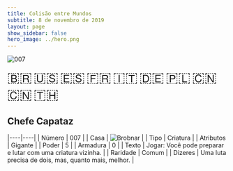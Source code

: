 ```yaml
---
title: Colisão entre Mundos
subtitle: 8 de novembro de 2019
layout: page
show_sidebar: false
hero_image: ../hero.png
---
```


![007](https://mastervault-storage-prod.s3.amazonaws.com/media/card_front/pt/452_007_43P9HVWJ9MMJ_pt.png)

<span title="Português" style="font-size: 32px;cursor: pointer;" onclick="javascript:document.querySelector('img[alt=\'007\']').src=document.querySelector('img[alt=\'007\']').src.replace(/card_front\/[^/]+/, 'card_front/pt').replace(/_[^/.0-9]+\.png/, '_pt.png')">🇧🇷</span>
<span title="English" style="font-size: 32px;cursor: pointer;" onclick="javascript:document.querySelector('img[alt=\'007\']').src=document.querySelector('img[alt=\'007\']').src.replace(/card_front\/[^/]+/, 'card_front/en').replace(/_[^/.0-9]+\.png/, '_en.png')">🇺🇸</span>
<span title="Español" style="font-size: 32px;cursor: pointer;" onclick="javascript:document.querySelector('img[alt=\'007\']').src=document.querySelector('img[alt=\'007\']').src.replace(/card_front\/[^/]+/, 'card_front/es').replace(/_[^/.0-9]+\.png/, '_es.png')">🇪🇸</span>
<span title="Français" style="font-size: 32px;cursor: pointer;" onclick="javascript:document.querySelector('img[alt=\'007\']').src=document.querySelector('img[alt=\'007\']').src.replace(/card_front\/[^/]+/, 'card_front/fr').replace(/_[^/.0-9]+\.png/, '_fr.png')">🇫🇷</span>
<span title="Italiano" style="font-size: 32px;cursor: pointer;" onclick="javascript:document.querySelector('img[alt=\'007\']').src=document.querySelector('img[alt=\'007\']').src.replace(/card_front\/[^/]+/, 'card_front/it').replace(/_[^/.0-9]+\.png/, '_it.png')">🇮🇹</span>
<span title="Deutsche" style="font-size: 32px;cursor: pointer;" onclick="javascript:document.querySelector('img[alt=\'007\']').src=document.querySelector('img[alt=\'007\']').src.replace(/card_front\/[^/]+/, 'card_front/de').replace(/_[^/.0-9]+\.png/, '_de.png')">🇩🇪</span>
<span title="Polskie" style="font-size: 32px;cursor: pointer;" onclick="javascript:document.querySelector('img[alt=\'007\']').src=document.querySelector('img[alt=\'007\']').src.replace(/card_front\/[^/]+/, 'card_front/pl').replace(/_[^/.0-9]+\.png/, '_pl.png')">🇵🇱</span>
<span title="简体中文" style="font-size: 32px;cursor: pointer;" onclick="javascript:document.querySelector('img[alt=\'007\']').src=document.querySelector('img[alt=\'007\']').src.replace(/card_front\/[^/]+/, 'card_front/zh-hans').replace(/_[^/.0-9]+\.png/, '_zh-hans.png')">🇨🇳</span>
<span title="繁體中文" style="font-size: 32px;cursor: pointer;" onclick="javascript:document.querySelector('img[alt=\'007\']').src=document.querySelector('img[alt=\'007\']').src.replace(/card_front\/[^/]+/, 'card_front/zh-hant').replace(/_[^/.0-9]+\.png/, '_zh-hant.png')">🇨🇳</span>
<span title="ไทย" style="font-size: 32px;cursor: pointer;" onclick="javascript:document.querySelector('img[alt=\'007\']').src=document.querySelector('img[alt=\'007\']').src.replace(/card_front\/[^/]+/, 'card_front/th').replace(/_[^/.0-9]+\.png/, '_th.png')">🇹🇭</span>

## Chefe Capataz

|----|----|
| Número | 007 |
| Casa | ![Brobnar](https://archonarcana.com/images/thumb/e/e0/Brobnar.png/22px-Brobnar.png "Brobnar") |
| Tipo | Criatura |
| Atributos | Gigante |
| Poder | 5 |
| Armadura | 0 |
| Texto | Jogar: Você pode preparar e lutar com uma criatura vizinha. |
| Raridade | Comum |
| Dizeres | Uma luta precisa de dois, mas,  quanto mais, melhor. |
